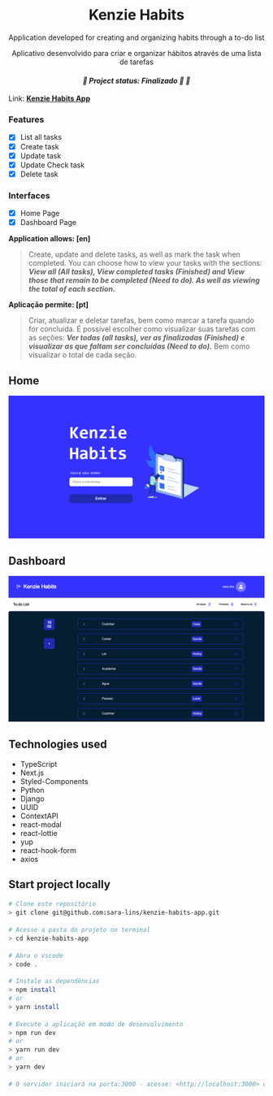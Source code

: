 **<h1 align="center">Kenzie Habits</h1>**

 <p align="center">Application developed for creating and organizing habits through a to-do list</p>

<p align="center">Aplicativo desenvolvido para criar e organizar hábitos através de uma lista de tarefas</p>

_<h4 align="center">🚧 **Project status:** Finalizado 🚀 🚧</h4>_

Link: **[Kenzie Habits App](https://kenzie-habits-app.vercel.app/)**

### **Features**

- [x] List all tasks
- [x] Create task
- [x] Update task
- [x] Update Check task
- [x] Delete task

### **Interfaces**

- [x] Home Page
- [x] Dashboard Page

**Application allows: [en]**

> Create, update and delete tasks, as well as mark the task when completed. You can choose how to view your tasks with the sections: **_View all (All tasks), View completed tasks (Finished) and View those that remain to be completed (Need to do). As well as viewing the total of each section._**

**Aplicação permite: [pt]**

> Criar, atualizar e deletar tarefas, bem como marcar a tarefa quando for concluída. É possível escolher como visualizar suas tarefas com as seções: **_Ver todas (all tasks), ver as finalizadas (Finished) e visualizar as que faltam ser concluídas (Need to do)_.** Bem como visualizar o total de cada seção.

## Home

![App Interface Home](/public/kenzie-img1.png)

## Dashboard

![App Interface Dashboard](/public/kenziefront2.png)

## Technologies used

- TypeScript
- Next.js
- Styled-Components
- Python
- Django
- UUID
- ContextAPI
- react-modal
- react-lottie
- yup
- react-hook-form
- axios

## Start project locally

```bash
# Clone este repositório
> git clone git@github.com:sara-lins/kenzie-habits-app.git

# Acesse a pasta do projeto no terminal
> cd kenzie-habits-app

# Abra o vscode
> code .

# Instale as dependências
> npm install
# or
> yarn install

# Execute a aplicação em modo de desenvolvimento
> npm run dev
# or
> yarn run dev
# or
> yarn dev

# O servidor iniciará na porta:3000 - acesse: <http://localhost:3000> ou na porta indicada no terminal
```
